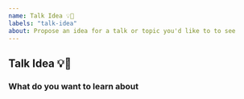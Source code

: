 ```yaml
---
name: Talk Idea 💡🎤
labels: "talk-idea"
about: Propose an idea for a talk or topic you'd like to to see
---
```


## Talk Idea 💡🎤

### What do you want to learn about
